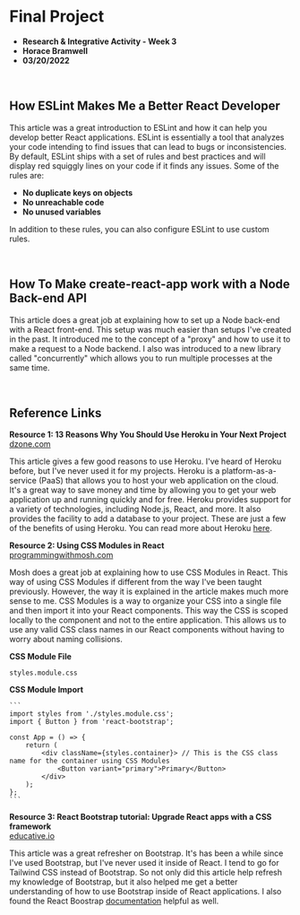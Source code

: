 # Final Project

- **Research & Integrative Activity - Week 3**
- **Horace Bramwell**
- **03/20/2022**

<br>

## How ESLint Makes Me a Better React Developer

This article was a great introduction to ESLint and how it can help you develop better React applications. ESLint is essentially a tool that analyzes your code intending to find issues that can lead to bugs or inconsistencies. By default, ESLint ships with a set of rules and best practices and will display red squiggly lines on your code if it finds any issues. Some of the rules are:

- **No duplicate keys on objects**
- **No unreachable code**
- **No unused variables**

In addition to these rules, you can also configure ESLint to use custom rules.

<br>

## How To Make create-react-app work with a Node Back-end API

This article does a great job at explaining how to set up a Node back-end with a React front-end. This setup was much easier than setups I've created in the past. It introduced me to the concept of a "proxy" and how to use it to make a request to a Node backend. I also was introduced to a new library called "concurrently" which allows you to run multiple processes at the same time.

<br>

## Reference Links

**Resource 1: 13 Reasons Why You Should Use Heroku in Your Next Project**  
[dzone.com](https://dzone.com/articles/13-reasons-why-you-should-use-heroku-in-your-next)

This article gives a few good reasons to use Heroku. I've heard of Heroku before, but I've never used it for my projects. Heroku is a platform-as-a-service (PaaS) that allows you to host your web application on the cloud. It's a great way to save money and time by allowing you to get your web application up and running quickly and for free. Heroku provides support for a variety of technologies, including Node.js, React, and more. It also provides the facility to add a database to your project. These are just a few of the benefits of using Heroku. You can read more about Heroku [here](https://www.heroku.com/).

**Resource 2: Using CSS Modules in React**  
[programmingwithmosh.com](https://programmingwithmosh.com/react/css-modules-react/)

Mosh does a great job at explaining how to use CSS Modules in React. This way of using CSS Modules if different from the way I've been taught previously. However, the way it is explained in the article makes much more sense to me. CSS Modules is a way to organize your CSS into a single file and then import it into your React components. This way the CSS is scoped locally to the component and not to the entire application. This allows us to use any valid CSS class names in our React components without having to worry about naming collisions.

**CSS Module File**

```
styles.module.css
```

**CSS Module Import**

    ```
    import styles from './styles.module.css';
    import { Button } from 'react-bootstrap';

    const App = () => {
        return (
            <div className={styles.container}> // This is the CSS class name for the container using CSS Modules
                <Button variant="primary">Primary</Button>
            </div>
        );
    };
    ```

**Resource 3: React Bootstrap tutorial: Upgrade React apps with a CSS framework**  
[educative.io](https://www.educative.io/blog/react-bootstrap-tutorial)

This article was a great refresher on Bootstrap. It's has been a while since I've used Bootstrap, but I've never used it inside of React. I tend to go for Tailwind CSS instead of Bootstrap. So not only did this article help refresh my knowledge of Bootstrap, but it also helped me get a better understanding of how to use Bootstrap inside of React applications. I also found the React Boostrap [documentation](https://react-bootstrap.github.io/getting-started/introduction) helpful as well.
